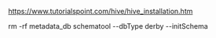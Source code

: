 https://www.tutorialspoint.com/hive/hive_installation.htm

rm -rf metadata_db
schematool --dbType derby --initSchema
